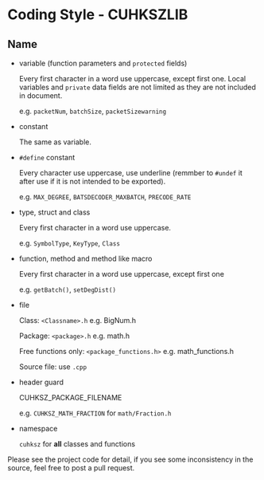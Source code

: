 # Coding Style - CUHKSZLIB

## Name
- variable (function parameters and `protected` fields)

  Every first character in a word use uppercase, except first one. Local variables and `private` data fields are not limited as they are not included in document.

  e.g. `packetNum`, `batchSize`, `packetSizewarning`

- constant

  The same as variable.

- `#define` constant

  Every character use uppercase, use underline (remmber to `#undef` it after use if it is not intended to be exported).

  e.g. `MAX_DEGREE`, `BATSDECODER_MAXBATCH`, `PRECODE_RATE`

- type, struct and class

  Every first character in a word use uppercase.

  e.g. `SymbolType`, `KeyType`, `Class`

- function, method and method like macro

  Every first character in a word use uppercase, except first one

  e.g. `getBatch()`, `setDegDist()`


- file

    Class: `<Classname>.h` e.g. BigNum.h

    Package: `<package>.h`  e.g. math.h

    Free functions only: `<package_functions.h>` e.g. math_functions.h

    Source file: use `.cpp`

- header guard

    CUHKSZ_PACKAGE_FILENAME

    e.g. `CUHKSZ_MATH_FRACTION` for `math/Fraction.h`

- namespace

  `cuhksz` for **all** classes and functions

Please see the project code for detail, if you see some inconsistency in the source, feel free to post a pull request.
